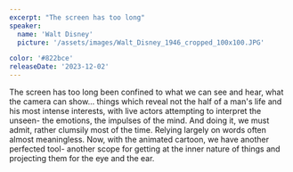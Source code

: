 ```yaml
---
excerpt: "The screen has too long"
speaker:
  name: 'Walt Disney'
  picture: '/assets/images/Walt_Disney_1946_cropped_100x100.JPG'

color: '#822bce'
releaseDate: '2023-12-02'
---
```

The screen has too long been confined to what we can see and hear, what the camera can show... things which reveal not the half of a man's life and his most intense interests, with live actors attempting to interpret the unseen- the emotions, the impulses of the mind. And doing it, we must admit, rather clumsily most of the time. Relying largely on words often almost meaningless. Now, with the animated cartoon, we have another perfected tool- another scope for getting at the inner nature of things and projecting them for the eye and the ear.
